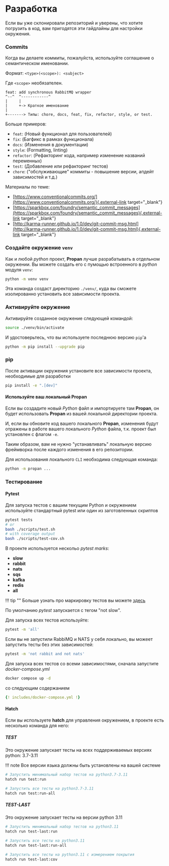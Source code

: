 # Разработка

Если вы уже склонировали репозиторий и уверены, что хотите погрузить в код, вам пригодятся эти гайдлайны для настройки окружения.

### Commits

Когда вы делаете коммиты, пожалуйста, используйте соглашение о семантическом именовании.

Формат: `<type>(<scope>): <subject>`

Где `<scope>` необязателен.

```
feat: add synchronous RabbitMQ wrapper
^--^  ^------------^
|     |
|     +-> Краткое именование
|
+-------> Типы: chore, docs, feat, fix, refactor, style, or test.
```

Больше примеров:

- `feat`: (Новый функционал для пользователей)
- `fix`: (Багфикс в рамках функционала)
- `docs`: (Изменения в документации)
- `style`: (Formatting, linting)
- `refactor`: (Рефакторинг кода, например изменение названий переменных)
- `test`: (Добавление или рефакторинг тестов)
- `chore`: ("обслуживающие" коммиты - повышение версии, апдейт зависимостей и т.д.)

Материалы по теме:

- [https://www.conventionalcommits.org/](https://www.conventionalcommits.org/){.external-link target="_blank"}
- [https://sparkbox.com/foundry/semantic_commit_messages](https://sparkbox.com/foundry/semantic_commit_messages){.external-link target="_blank"}
- [http://karma-runner.github.io/1.0/dev/git-commit-msg.html](http://karma-runner.github.io/1.0/dev/git-commit-msg.html){.external-link target="_blank"}

### Создайте окружение `venv`

Как и любой *python* проект, **Propan** лучше разрабатывать в отдельном окружении.
Вы можете создать его с пумощью встроенного в *python* модуля `venv`:

```bash
python -m venv venv
```

Эта команда создаст директорию `./venv/`, куда вы сможете изолированно установить все зависимости проекта.

### Активируйте окружение

Активируйте созданное окружение следующей командой:

```bash
source ./venv/bin/activate
```

И удостоверьтесь, что вы используете последнюю версию `pip`'а

```bash
python -m pip install --upgrade pip
```

### pip

После активации окружения установите все зависимости проекта, необходимые для разработки

```bash
pip install -e ".[dev]"
```

#### Используйте ваш локальный Propan

Если вы создадите новый *Python* файл и импортируете там **Propan**, он будет использовать **Propan** из вашей локальной директории проекта.

И, если вы обновите код вашего локального **Propan**, изменения будут отражены в работе вашего локального *Python* файла, т.к. проект был установлен с флагом `-e`.

Таким образом, вам не нужно "устанавливать" локальную версию фреймворка после каждого изменения в его репозитории.

Для использования локального `CLI` необходима следующая команда:

```bash
python -m propan ...
```

### Тестирование

#### Pytest

Для запуска тестов с вашим текущим Python и окружением используйте стандартный pytest или один из заготовленных скриптов

```bash
pytest tests
# or
bash ./scripts/test.sh
# with coverage output
bash ./scripts/test-cov.sh
```

В проекте используется нескольо *pytest marks*:

* **slow**
* **rabbit**
* **nats**
* **sqs**
* **kafka**
* **redis**
* **all**

!!! tip ""
    Больше узнать про маркировку тестов вы можете [здесь](https://docs.pytest.org/en/7.1.x/example/markers.html)

По умолчанию *pytest* запускается с тегом "not slow".

Для запуска всех тестов используйте:

```bash
pytest -m 'all'
```

Если вы не запустили RabbiMQ и NATS у себя локально, вы можеет запустить тесты без этих зависимостей:

```bash
pytest -m 'not rabbit and not nats'
```

Для запуска всех тестов со всеми зависимостями, сначала запустите *docker-compose.yml*

```bash
docker compose up -d
```

со следующим содержанием

```yaml
{! includes/docker-compose.yml !}
```

#### Hatch

Если вы используете **hatch** для управления окружением, в проекте есть несколько команда для него:

##### **TEST**

Это окружение запускает тесты на всех поддерживаемых версиях python: 3.7-3.11

!!! note
    Все версии языка должны быть установлены на вашей системе

```bash
# Запустить минимальный набор тестов на python3.7-3.11
hatch run test:run

# Запустить все тесты на python3.7-3.11
hatch run test:run-all
```

##### **TEST-LAST**

Это окружение запускает тесты на версии python 3.11

```bash
# Запустить минимальный набор тестов на python3.11
hatch run test-last:run

# Запустить все тесты на python3.11
hatch run test-last:run-all

# Запустить все тесты на python3.11 с измерением покрытия
hatch run test-last:cov
```
